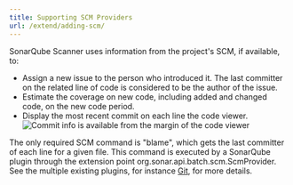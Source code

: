 ```yaml
---
title: Supporting SCM Providers
url: /extend/adding-scm/
---
```

SonarQube Scanner uses information from the project's SCM, if available, to:

* Assign a new issue to the person who introduced it. The last committer on the related line of code is considered to be the author of the issue. 
* Estimate the coverage on new code, including added and changed code, on the new code period. 
* Display the most recent commit on each line the code viewer.
![Commit info is available from the margin of the code viewer](/images/commit-info-in-code-viewer.png)

The only required SCM command is "blame", which gets the last committer of each line for a given file. This command is executed by a SonarQube plugin through the extension point  org.sonar.api.batch.scm.ScmProvider. See the multiple existing plugins, for instance [Git](https://docs.sonarqube.org/display/SONAR/Git+Integration), for more details.
